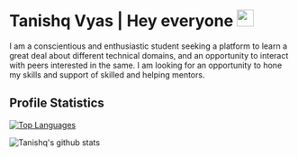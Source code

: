 # Tanishq Vyas | Hey everyone <img src="https://raw.githubusercontent.com/MartinHeinz/MartinHeinz/master/wave.gif" width="30px">
I am a conscientious and enthusiastic student seeking a platform to learn a great deal about different technical domains, and an opportunity to interact with peers interested in the same. I am looking for an opportunity to hone my skills and support of skilled and helping mentors.

## Profile Statistics

[![Top Languages](https://github-readme-stats.vercel.app/api/top-langs/?username=tanishqvyas)](https://github.com/tanishqvyas/github-readme-stats)

![Tanishq's github stats](https://github-readme-stats.vercel.app/api?username=tanishqvyas&show_icons=true&theme=gruvbox&count_private=true)
<!-- [![Anurag's github stats](https://github-readme-stats.vercel.app/api?username=tanishqvyas)](https://github.com/tanishqvyas/github-readme-stats) -->
